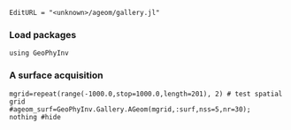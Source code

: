 ```@meta
EditURL = "<unknown>/ageom/gallery.jl"
```

### Load packages

```@example gallery
using GeoPhyInv
```

### A surface acquisition

```@example gallery
mgrid=repeat(range(-1000.0,stop=1000.0,length=201), 2) # test spatial grid
#ageom_surf=GeoPhyInv.Gallery.AGeom(mgrid,:surf,nss=5,nr=30);
nothing #hide
```

